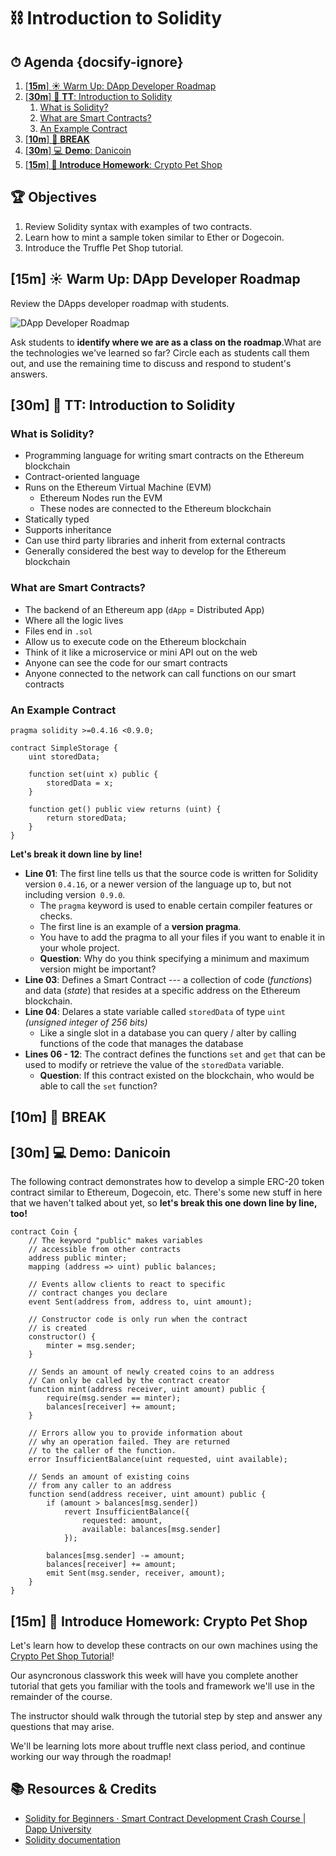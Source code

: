 <!-- Run this slideshow via the following command: reveal-md README.md -w -->
<!-- .slide: data-background="./../Slides/images/header.svg" data-background-repeat="none" data-background-size="40% 40%" data-background-position="center 10%" class="header" -->
# ⛓ Introduction to Solidity

<!-- > -->

<!-- omit in toc -->
## ⏱ Agenda {docsify-ignore}

1. [[**15m**] ☀️ Warm Up: DApp Developer Roadmap](#%5B%2a%2a15m%2a%2a%5D-%E2%98%80%EF%B8%8F-warm-up%3A-dapp-developer-roadmap)
1. [[**30m**] 💬 **TT**: Introduction to Solidity](#%5B%2a%2a30m%2a%2a%5D-%F0%9F%92%AC-%2a%2att%2a%2a%3A-introduction-to-solidity)
   1. [What is Solidity?](#what-is-solidity%3F)
   1. [What are Smart Contracts?](#what-are-smart-contracts%3F)
   1. [An Example Contract](#an-example-contract)
1. [[**10m**] 🌴 **BREAK**](#%5B%2a%2a10m%2a%2a%5D-%F0%9F%8C%B4-%2a%2abreak%2a%2a)
1. [[**30m**] 💻 **Demo**: Danicoin](#%5B%2a%2a30m%2a%2a%5D-%F0%9F%92%BB-%2a%2ademo%2a%2a%3A-danicoin)
1. [[**15m**] 🔄 **Introduce Homework**: Crypto Pet Shop](#%5B%2a%2a15m%2a%2a%5D-%F0%9F%94%84-%2a%2aintroduce-homework%2a%2a%3A-crypto-pet-shop)

<!-- > -->

<!-- omit in toc -->
## 🏆 Objectives

1. Review Solidity syntax with examples of two contracts.
1. Learn how to mint a sample token similar to Ether or Dogecoin.
1. Introduce the Truffle Pet Shop tutorial.

## [**15m**] ☀️ Warm Up: DApp Developer Roadmap

Review the DApps developer roadmap with students.

![DApp Developer Roadmap](https://raw.githubusercontent.com/thecryptoshed/eth-dapp-developer-roadmap/master/dapp-developer-roadmap.png)

Ask students to **identify where we are as a class on the roadmap**.What are the technologies we've learned so far? Circle each as students call them out, and use the remaining time to discuss and respond to student's answers.

## [**30m**] 💬 **TT**: Introduction to Solidity

### What is Solidity?

- Programming language for writing smart contracts on the Ethereum blockchain
- Contract-oriented language
- Runs on the Ethereum Virtual Machine (EVM)
  - Ethereum Nodes run the EVM
  - These nodes are connected to the Ethereum blockchain
- Statically typed
- Supports inheritance
- Can use third party libraries and inherit from external contracts
- Generally considered the best way to develop for the Ethereum blockchain

### What are Smart Contracts?

- The backend of an Ethereum app (`dApp` = Distributed App)
- Where all the logic lives
- Files end in `.sol`
- Allow us to execute code on the Ethereum blockchain
- Think of it like a microservice or mini API out on the web
- Anyone can see the code for our smart contracts
- Anyone connected to the network can call functions on our smart contracts

### An Example Contract

```
pragma solidity >=0.4.16 <0.9.0;

contract SimpleStorage {
    uint storedData;

    function set(uint x) public {
        storedData = x;
    }

    function get() public view returns (uint) {
        return storedData;
    }
}
```

**Let's break it down line by line!**

- **Line 01**: The first line tells us that the source code is written for Solidity version `0.4.16`, or a newer version of the language up to, but not including version` 0.9.0`.
  - The `pragma` keyword is used to enable certain compiler features or checks.
  - The first line is an example of a **version pragma**.
  - You have to add the pragma to all your files if you want to enable it in your whole project.
  - **Question**: Why do you think specifying a minimum and maximum version might be important?
- **Line 03**: Defines a Smart Contract --- a collection of code (_functions_) and data (_state_) that resides at a specific address on the Ethereum blockchain.
- **Line 04**: Delares a state variable called `storedData` of type `uint` _(unsigned integer of 256 bits)_
  - Like a single slot in a database you can query / alter by calling functions of the code that manages the database
- **Lines 06 - 12**:  The contract defines the functions `set` and `get` that can be used to modify or retrieve the value of the `storedData` variable.
    - **Question**: If this contract existed on the blockchain, who would be able to call the `set` function?

<!-- > -->

## [**10m**] 🌴 **BREAK**

<!-- > -->

## [**30m**] 💻 **Demo**: Danicoin

The following contract demonstrates how to develop a simple ERC-20 token contract similar to Ethereum, Dogecoin, etc. There's some new stuff in here that we haven't talked about yet, so **let's break this one down line by line, too!**

```
contract Coin {
    // The keyword "public" makes variables
    // accessible from other contracts
    address public minter;
    mapping (address => uint) public balances;

    // Events allow clients to react to specific
    // contract changes you declare
    event Sent(address from, address to, uint amount);

    // Constructor code is only run when the contract
    // is created
    constructor() {
        minter = msg.sender;
    }

    // Sends an amount of newly created coins to an address
    // Can only be called by the contract creator
    function mint(address receiver, uint amount) public {
        require(msg.sender == minter);
        balances[receiver] += amount;
    }

    // Errors allow you to provide information about
    // why an operation failed. They are returned
    // to the caller of the function.
    error InsufficientBalance(uint requested, uint available);

    // Sends an amount of existing coins
    // from any caller to an address
    function send(address receiver, uint amount) public {
        if (amount > balances[msg.sender])
            revert InsufficientBalance({
                requested: amount,
                available: balances[msg.sender]
            });

        balances[msg.sender] -= amount;
        balances[receiver] += amount;
        emit Sent(msg.sender, receiver, amount);
    }
}
```

<!-- > -->

## [**15m**] 🔄 **Introduce Homework**: Crypto Pet Shop

Let's learn how to develop these contracts on our own machines using the [Crypto Pet Shop Tutorial](https://www.trufflesuite.com/guides/pet-shop.html)!

Our asyncronous classwork this week will have you complete another tutorial that gets you familiar with the tools and framework we'll use in the remainder of the course.

The instructor should walk through the tutorial step by step and answer any questions that may arise.

We'll be learning lots more about truffle next class period, and continue working our way through the roadmap!

<!-- > -->

<!-- omit in toc -->
## 📚 Resources & Credits

- [Solidity for Beginners · Smart Contract Development Crash Course | Dapp University](https://www.dappuniversity.com/articles/solidity-tutorial)
- [Solidity documentation](https://docs.soliditylang.org/en/v0.8.6/)
